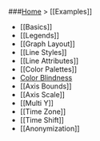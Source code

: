###[Home](Home) > [[Examples]]

* [[Basics]]
* [[Legends]]
* [[Graph Layout]]
* [[Line Styles]]
* [[Line Attributes]]
* [[Color Palettes]]
* [Color Blindness](Vision)
* [[Axis Bounds]]
* [[Axis Scale]]
* [[Multi Y]]
* [[Time Zone]]
* [[Time Shift]]
* [[Anonymization]]
